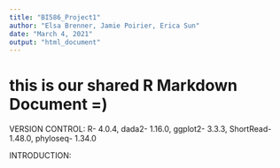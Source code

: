 ```yaml
---
title: "BI586_Project1"
author: "Elsa Brenner, Jamie Poirier, Erica Sun"
date: "March 4, 2021"
output: "html_document"
---
```


# this is our shared R Markdown Document =) 

VERSION CONTROL: R- 4.0.4, dada2- 1.16.0, ggplot2- 3.3.3, ShortRead- 1.48.0, phyloseq- 1.34.0

INTRODUCTION: 



